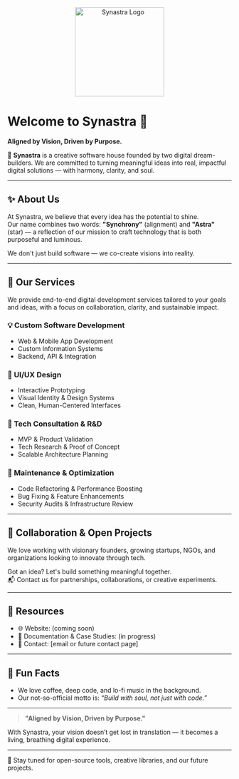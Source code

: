 <div align="center">
  <img src="../assets/icon.png" alt="Synastra Logo" width="200"/>
</div>

# Welcome to Synastra 👋  
**Aligned by Vision, Driven by Purpose.**

🌌 **Synastra** is a creative software house founded by two digital dream-builders.
We are committed to turning meaningful ideas into real, impactful digital solutions — with harmony, clarity, and soul.

---

## ✨ About Us

At Synastra, we believe that every idea has the potential to shine.  
Our name combines two words: **"Synchrony"** (alignment) and **"Astra"** (star) — a reflection of our mission to craft technology that is both purposeful and luminous.

We don't just build software — we co-create visions into reality.

---

## 🚀 Our Services

We provide end-to-end digital development services tailored to your goals and ideas, with a focus on collaboration, clarity, and sustainable impact.

### 💡 Custom Software Development
- Web & Mobile App Development  
- Custom Information Systems  
- Backend, API & Integration  

### 🎨 UI/UX Design
- Interactive Prototyping  
- Visual Identity & Design Systems  
- Clean, Human-Centered Interfaces  

### 🧠 Tech Consultation & R&D
- MVP & Product Validation  
- Tech Research & Proof of Concept  
- Scalable Architecture Planning  

### 🔧 Maintenance & Optimization
- Code Refactoring & Performance Boosting  
- Bug Fixing & Feature Enhancements  
- Security Audits & Infrastructure Review  

---

## 🤝 Collaboration & Open Projects

We love working with visionary founders, growing startups, NGOs, and organizations looking to innovate through tech.

Got an idea? Let's build something meaningful together.  
📬 Contact us for partnerships, collaborations, or creative experiments.

---

## 📁 Resources

- 🌐 Website: (coming soon)  
- 📄 Documentation & Case Studies: (in progress)  
- 💬 Contact: [email or future contact page]

---

## 🍿 Fun Facts

- We love coffee, deep code, and lo-fi music in the background.
- Our not-so-official motto is: _“Build with soul, not just with code.”_

---

> **"Aligned by Vision, Driven by Purpose."**

With Synastra, your vision doesn’t get lost in translation — it becomes a living, breathing digital experience.

---

🔔 Stay tuned for open-source tools, creative libraries, and our future projects.

